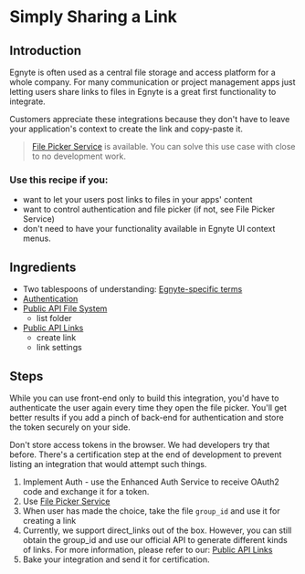 # Simply Sharing a Link

## Introduction

Egnyte is often used as a central file storage and access platform for a whole company. For many communication or project management apps just letting users share links to files in Egnyte is a great first functionality to integrate.

Customers appreciate these integrations because they don't have to leave your application's context to create the link and copy-paste it.

> [File Picker Service](filepicker-service.md) is available. You can solve this use case with close to no development work.

### Use this recipe if you:
- want to let your users post links to files in your apps' content
- want to control authentication and file picker (if not, see File Picker Service)
- don't need to have your functionality available in Egnyte UI context menus.

## Ingredients

- Two tablespoons of understanding: [Egnyte-specific terms](definitions.md)
- [Authentication](auth.md)
- [Public API File System](https://developers.egnyte.com/docs/read/File_System_Management_API_Documentation#List-File-or-Folder)
  - list folder
- [Public API Links](https://developers.egnyte.com/docs/read/Egnyte_Link_API_Documentation)
  - create link
  - link settings

## Steps

While you can use front-end only to build this integration, you'd have to authenticate the user again every time they open the file picker. You'll get better results if you add a pinch of back-end for authentication and store the token securely on your side.

Don't store access tokens in the browser. We had developers try that before. There's a certification step at the end of development to prevent listing an integration that would attempt such things.

1. Implement Auth - use the Enhanced Auth Service to receive OAuth2 code and exchange it for a token.
2. Use [File Picker Service](filepicker-service.md)
3. When user has made the choice, take the file `group_id` and use it for creating a link
4. Currently, we support direct_links out of the box. However, you can still obtain the group_id and use our official API to generate different kinds of links. For more information, please refer to our: [Public API Links](https://developers.egnyte.com/docs/read/Egnyte_Link_API_Documentation)
5. Bake your integration and send it for certification.
